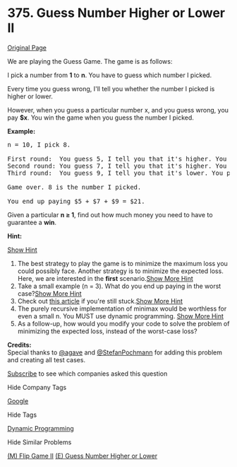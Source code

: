 # 375. Guess Number Higher or Lower II

[Original Page](https://leetcode.com/problems/guess-number-higher-or-lower-ii/)

We are playing the Guess Game. The game is as follows:

I pick a number from **1** to **n**. You have to guess which number I picked.

Every time you guess wrong, I'll tell you whether the number I picked is higher or lower.

However, when you guess a particular number x, and you guess wrong, you pay **$x**. You win the game when you guess the number I picked.

**Example:**

<pre>n = 10, I pick 8.

First round:  You guess 5, I tell you that it's higher. You pay $5.
Second round: You guess 7, I tell you that it's higher. You pay $7.
Third round:  You guess 9, I tell you that it's lower. You pay $9.

Game over. 8 is the number I picked.

You end up paying $5 + $7 + $9 = $21.
</pre>

Given a particular **n ≥ 1**, find out how much money you need to have to guarantee a **win**.

**Hint:**

[Show Hint](#)

1.  The best strategy to play the game is to minimize the maximum loss you could possibly face. Another strategy is to minimize the expected loss. Here, we are interested in the **first** scenario.[Show More Hint](#)
2.  Take a small example (n = 3). What do you end up paying in the worst case?[Show More Hint](#)
3.  Check out [this article](https://en.wikipedia.org/wiki/Minimax) if you're still stuck.[Show More Hint](#)
4.  The purely recursive implementation of minimax would be worthless for even a small n. You MUST use dynamic programming. [Show More Hint](#)
5.  As a follow-up, how would you modify your code to solve the problem of minimizing the expected loss, instead of the worst-case loss?

**Credits:**  
Special thanks to [@agave](https://leetcode.com/agave/) and [@StefanPochmann](https://leetcode.com/stefanpochmann/) for adding this problem and creating all test cases.

<div>

[Subscribe](/subscribe/) to see which companies asked this question

</div>

<div>

<div id="company_tags" class="btn btn-xs btn-warning">Hide Company Tags</div>

<span class="hidebutton" style="display: inline;">[Google](/company/google/)</span></div>

<div>

<div id="tags" class="btn btn-xs btn-warning">Hide Tags</div>

<span class="hidebutton" style="display: inline;">[Dynamic Programming](/tag/dynamic-programming/)</span></div>

<div>

<div id="similar" class="btn btn-xs btn-warning">Hide Similar Problems</div>

<span class="hidebutton" style="display: inline;">[(M) Flip Game II](/problems/flip-game-ii/) [(E) Guess Number Higher or Lower](/problems/guess-number-higher-or-lower/)</span></div>